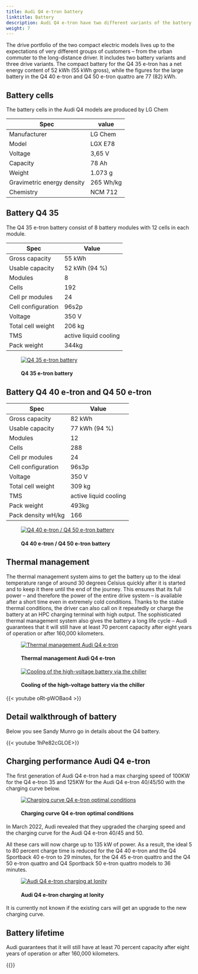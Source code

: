 ```yaml
---
title: Audi Q4 e-tron battery
linktitle: Battery
description: Audi Q4 e-tron have two different variants of the battery
weight: 7
---
```

<!-- markdownlint-disable MD033 -->
The drive portfolio of the two compact electric models lives up to the expectations of very different groups of customers – from the urban commuter to the long-distance driver. It includes two battery variants and three drive variants. The compact battery for the Q4 35 e-tron has a net energy content of 52 kWh (55 kWh gross), while the figures for the large battery in the Q4 40 e-tron and Q4 50 e-tron quattro are 77 (82) kWh.

## Battery cells

The battery cells in the Audi Q4 models are produced by LG Chem

| **Spec** |  **value** |
|-----|-----|
| Manufacturer |  LG Chem |
| Model | LGX E78 |
| Voltage | 3,65 V |
| Capacity | 78 Ah |
| Weight | 1.073 g |
| Gravimetric energy density | 265 Wh/kg |
| Chemistry | NCM 712 |

## Battery Q4 35

The Q4 35 e-tron battery consist of 8 battery modules with 12 cells in each module.

| **Spec** | **Value** |
| ----- |----- |
| Gross capacity | 55 kWh |
| Usable capacity | 52 kWh (94 %)|
| Modules | 8 |
| Cells | 192 |
| Cell pr modules | 24 |
| Cell configuration |  96s2p |
| Voltage | 350 V |
| Total cell weight | 206 kg |
| TMS | active liquid cooling |
| Pack weight | 344kg |

<figure>
    <a href="https://media.electrichasgoneaudi.net/multimedia/models/q4-e-tron/drivetrain/battery/q4etron35battery.jpg">
        <img src="https://media.electrichasgoneaudi.net/multimedia/models/q4-e-tron/drivetrain/battery/q4etron35batterys.jpg"
        alt="Q4 35 e-tron battery" title="Q4 35 e-tron battery">
    </a>
    <figcaption><h4>Q4 35 e-tron battery</h4></figcaption>
</figure>

## Battery Q4 40 e-tron and Q4 50 e-tron

| **Spec** | **Value** |
| ----- |----- |
| Gross capacity | 82 kWh |
| Usable capacity | 77 kWh (94 %)|
| Modules | 12 |
| Cells | 288 |
| Cell pr modules | 24 |
| Cell configuration |  96s3p |
| Voltage | 350 V |
| Total cell weight | 309 kg |
| TMS | active liquid cooling |
| Pack weight | 493kg |
| Pack density wH/kg | 166 |

<figure>
    <a href="https://media.electrichasgoneaudi.net/multimedia/models/q4-e-tron/drivetrain/battery/q4etron40battery.jpg">
        <img src="https://media.electrichasgoneaudi.net/multimedia/models/q4-e-tron/drivetrain/battery/q4etron40batterys.jpg"
        alt="Q4 40 e-tron / Q4 50 e-tron battery" title="Q4 40 e-tron / Q4 50 e-tron battery">
    </a>
    <figcaption><h4>Q4 40 e-tron / Q4 50 e-tron battery</h4></figcaption>
</figure>

## Thermal management

The thermal management system aims to get the battery up to the ideal temperature range of around 30 degrees Celsius quickly after it is started and to keep it there until the end of the journey. This ensures that its full power – and therefore the power of the entire drive system – is available after a short time even in extremely cold conditions. Thanks to the stable thermal conditions, the driver can also call on it repeatedly or charge the battery at an HPC charging terminal with high output. The sophisticated thermal management system also gives the battery a long life cycle – Audi guarantees that it will still have at least 70 percent capacity after eight years of operation or after 160,000 kilometers.

<figure>
    <a href="https://media.electrichasgoneaudi.net/multimedia/models/q4-e-tron/drivetrain/battery/batterycooling.jpg">
        <img src="https://media.electrichasgoneaudi.net/multimedia/models/q4-e-tron/drivetrain/battery/batterycoolings.jpg"
        alt="Thermal management Audi Q4 e-tron" title="Thermal management Audi Q4 e-tron">
    </a>
    <figcaption><h4>Thermal management Audi Q4 e-tron</h4></figcaption>
</figure>

<figure>
    <a href="https://media.electrichasgoneaudi.net/multimedia/models/q4-e-tron/drivetrain/battery/battercooling2.jpg">
        <img src="https://media.electrichasgoneaudi.net/multimedia/models/q4-e-tron/drivetrain/battery/battercooling2s.jpg"
        alt="Cooling of the high-voltage battery via the chiller" title="Cooling of the high-voltage battery via the chiller">
    </a>
    <figcaption><h4>Cooling of the high-voltage battery via the chiller</h4></figcaption>
</figure>

{{< youtube oRt-pWOBao4 >}}

## Detail walkthrough of battery

Below you see Sandy Munro go in details about the Q4 battery.

{{< youtube 1hPe82cGLOE>}}

## Charging performance Audi Q4 e-tron

The first generation of Audi Q4 e-tron had a max charging speed of 100KW for the Q4 e-tron 35 and 125KW for the Audi Q4 e-tron 40/45/50 with the charging curve below.

<figure>
    <a href="https://media.electrichasgoneaudi.net/multimedia/models/q4-e-tron/knowledgeexchange/faq/whyhpcchargingslow/chargecurve.jpg">
        <img src="https://media.electrichasgoneaudi.net/multimedia/models/q4-e-tron/knowledgeexchange/faq/whyhpcchargingslow/chargecurve.jpg"
        alt="Charging curve Q4 e-tron optimal conditions" title="Charging curve Q4 e-tron optimal conditions">
    </a>
    <figcaption><h4>Charging curve Q4 e-tron optimal conditions</h4></figcaption>
</figure>

In March 2022, Audi revealed that they upgraded the charging speed and the charging curve for the Audi Q4 e-tron 40/45 and 50.

All these cars will now charge up to 135 kW of power. As a result, the ideal 5 to 80 percent charge time is reduced for the Q4 40 e-tron and the Q4 Sportback 40 e-tron to 29 minutes, for the Q4 45 e-tron quattro and the Q4 50 e-tron quattro and Q4 Sportback 50 e-tron quattro models to 36 minutes.

<figure>
    <a href="https://media.electrichasgoneaudi.net/multimedia/models/q4-e-tron/drivetrain/battery/charging.jpg">
        <img src="https://media.electrichasgoneaudi.net/multimedia/models/q4-e-tron/drivetrain/battery/chargings.jpg"
        alt="Audi Q4 e-tron charging at Ionity" title="Audi Q4 e-tron charging at Ionity">
    </a>
    <figcaption><h4>Audi Q4 e-tron charging at Ionity</h4></figcaption>
</figure>

It is currently not known if the existing cars will get an upgrade to the new charging curve.

## Battery lifetime

Audi guarantees that it will still have at least 70 percent capacity after eight years of operation or after 160,000 kilometers.

{{<children description="true" />}}
